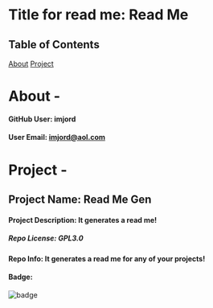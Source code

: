 # Title for read me: Read Me 

  ## Table of Contents

  [About](#About)
  [Project](#Project)





  # About -

  #### GitHub User: imjord

  #### User Email: imjord@aol.com






  # Project -

  ## Project Name: Read Me Gen

  #### Project Description: It generates a read me!

  ##### Repo License: GPL3.0

  #### Repo Info: It generates a read me for any of your projects!

  #### Badge: 

  ![badge](https://img.shields.io/static/v1?label=License&message=GPL3.0&color=blue)


